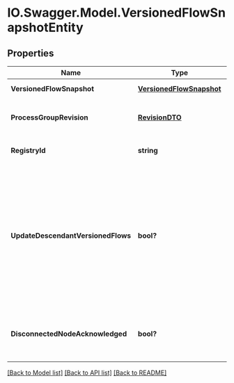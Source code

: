 # IO.Swagger.Model.VersionedFlowSnapshotEntity
## Properties

Name | Type | Description | Notes
------------ | ------------- | ------------- | -------------
**VersionedFlowSnapshot** | [**VersionedFlowSnapshot**](VersionedFlowSnapshot.md) | The versioned flow snapshot | [optional] 
**ProcessGroupRevision** | [**RevisionDTO**](RevisionDTO.md) | The Revision of the Process Group under Version Control | [optional] 
**RegistryId** | **string** | The ID of the Registry that this flow belongs to | [optional] 
**UpdateDescendantVersionedFlows** | **bool?** | If the Process Group to be updated has a child or descendant Process Group that is also under Version Control, this specifies whether or not the contents of that child/descendant Process Group should be updated. | [optional] 
**DisconnectedNodeAcknowledged** | **bool?** | Acknowledges that this node is disconnected to allow for mutable requests to proceed. | [optional] 

[[Back to Model list]](../README.md#documentation-for-models) [[Back to API list]](../README.md#documentation-for-api-endpoints) [[Back to README]](../README.md)

